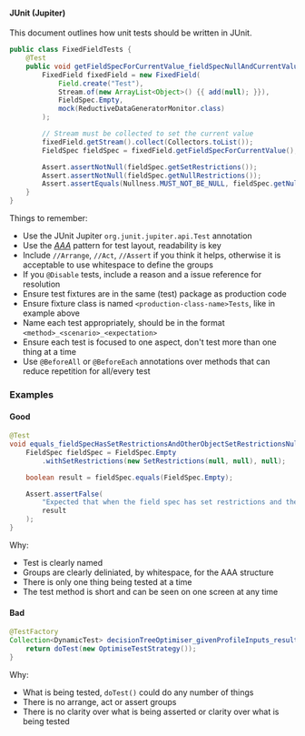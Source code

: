 #### JUnit (Jupiter) 

This document outlines how unit tests should be written in JUnit.

```java
public class FixedFieldTests {
    @Test
    public void getFieldSpecForCurrentValue_fieldSpecNullAndCurrentValueNull_returnsFieldSpecWithSetRestrictionsAndNotNullRestrictions() {
        FixedField fixedField = new FixedField(
            Field.create("Test"),
            Stream.of(new ArrayList<Object>() {{ add(null); }}),
            FieldSpec.Empty,
            mock(ReductiveDataGeneratorMonitor.class)
        );

        // Stream must be collected to set the current value
        fixedField.getStream().collect(Collectors.toList());
        FieldSpec fieldSpec = fixedField.getFieldSpecForCurrentValue(); 

        Assert.assertNotNull(fieldSpec.getSetRestrictions()); 
        Assert.assertNotNull(fieldSpec.getNullRestrictions()); 
        Assert.assertEquals(Nullness.MUST_NOT_BE_NULL, fieldSpec.getNullRestrictions().nullness);
    }
}
```

Things to remember:
* Use the JUnit Jupiter `org.junit.jupiter.api.Test` annotation
* Use the [_AAA_](https://medium.com/@pjbgf/title-testing-code-ocd-and-the-aaa-pattern-df453975ab80) pattern for test layout, readability is key
* Include `//Arrange`, `//Act`, `//Assert` if you think it helps, otherwise it is acceptable to use whitespace to define the groups
* If you `@Disable` tests, include a reason and a issue reference for resolution
* Ensure test fixtures are in the same (test) package as production code
* Ensure fixture class is named `<production-class-name>Tests`, like in example above
* Name each test appropriately, should be in the format `<method>_<scenario>_<expectation>`
* Ensure each test is focused to one aspect, don't test more than one thing at a time
* Use `@BeforeAll` or `@BeforeEach` annotations over methods that can reduce repetition for all/every test

### Examples

#### Good
```java
@Test
void equals_fieldSpecHasSetRestrictionsAndOtherObjectSetRestrictionsNull_returnsFalse() {
    FieldSpec fieldSpec = FieldSpec.Empty
        .withSetRestrictions(new SetRestrictions(null, null), null);

    boolean result = fieldSpec.equals(FieldSpec.Empty);

    Assert.assertFalse(
        "Expected that when the field spec has set restrictions and the other object set restrictions are null a false value should be returned but was true",
        result
    );
}
```

Why:
- Test is clearly named
- Groups are clearly deliniated, by whitespace, for the AAA structure
- There is only one thing being tested at a time
- The test method is short and can be seen on one screen at any time

#### Bad
```java
@TestFactory
Collection<DynamicTest> decisionTreeOptimiser_givenProfileInputs_resultEqualsProfileOutputs() {
    return doTest(new OptimiseTestStrategy());
}
```

Why:
- What is being tested, `doTest()` could do any number of things
- There is no arrange, act or assert groups
- There is no clarity over what is being asserted or clarity over what is being tested
